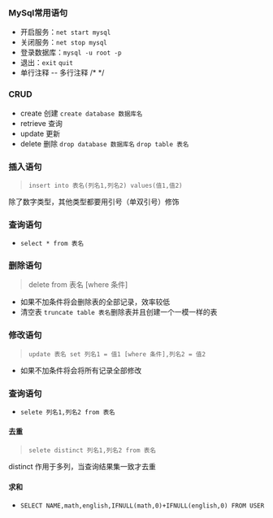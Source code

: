 ### MySql常用语句

- 开启服务：`net start mysql`
- 关闭服务：`net stop mysql`
- 登录数据库：`mysql -u root -p`
- 退出：`exit` `quit` 
- 单行注释 --  多行注释 /* */

### CRUD

- create  创建 `create database 数据库名`
- retrieve 查询
- update  更新
- delete  删除 `drop database 数据库名` `drop table 表名`

### 插入语句

> `insert into 表名(列名1,列名2) values(值1,值2)`

除了数字类型，其他类型都要用引号（单双引号）修饰

### 查询语句

- `select * from 表名`

### 删除语句

> delete from 表名 [where 条件]

- 如果不加条件将会删除表的全部记录，效率较低
- 清空表 `truncate table 表名`删除表并且创建一个一模一样的表

### 修改语句

> `update 表名 set 列名1 = 值1 [where 条件],列名2 = 值2 `

- 如果不加条件将会将所有记录全部修改

### 查询语句

- `selete 列名1,列名2 from 表名`

#### 去重

> `selete distinct 列名1,列名2 from 表名`

distinct 作用于多列，当查询结果集一致才去重

#### 求和

- `SELECT NAME,math,english,IFNULL(math,0)+IFNULL(english,0) FROM USER`

